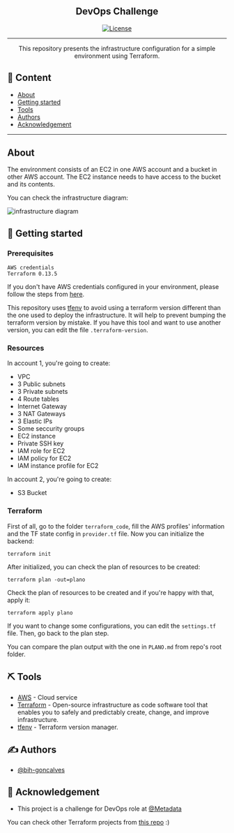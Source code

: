 <h2 align="center">DevOps Challenge</h2>

<div align="center">

[![License](https://img.shields.io/badge/license-MIT-blue.svg)](/LICENSE)

</div>

---

<p align="center"> This repository presents the infrastructure configuration for a simple environment using Terraform.
    <br>
</p>

## 📝 Content

- [About](#about)
- [Getting started](#getting_started)
- [Tools](#built_using)
- [Authors](#authors)
- [Acknowledgement](#acknowledgement)
---

## About <a name = "about"></a>

The environment consists of an EC2 in one AWS account and a bucket in other AWS account. The EC2 instance needs to have access to the bucket and its contents.

You can check the infrastructure diagram:

![infrastructure diagram](./images/MetadataDevOps.png?raw=true)

## 🏁 Getting started <a name = "getting_started"></a>


### Prerequisites

```
AWS credentials
Terraform 0.13.5
```

If you don't have AWS credentials configured in your environment, please follow the steps from [here](https://docs.aws.amazon.com/cli/latest/userguide/cli-chap-configure.html).

This repository uses [tfenv](https://github.com/tfutils/tfenv) to avoid using a terraform version different than the one used to deploy the infrastructure. It will help to prevent bumping the terraform version by mistake. If you have this tool and want to use another version, you can edit the file `.terraform-version`.

### Resources

In account 1, you're going to create:

- VPC
- 3 Public subnets
- 3 Private subnets
- 4 Route tables
- Internet Gateway
- 3 NAT Gateways
- 3 Elastic IPs
- Some seccurity groups
- EC2 instance
- Private SSH key
- IAM role for EC2
- IAM policy for EC2
- IAM instance profile for EC2

In account 2, you're going to create:

- S3 Bucket

### Terraform

First of all, go to the folder `terraform_code`, fill the AWS profiles' information and the TF state config in `provider.tf` file. Now you can initialize the backend:

```
terraform init
```

After initialized, you can check the plan of resources to be created:

```
terraform plan -out=plano
```

Check the plan of resources to be created and if you're happy with that, apply it:

```
terraform apply plano
```

If you want to change some configurations, you can edit the `settings.tf` file. Then, go back to the plan step.

You can compare the plan output with the one in `PLANO.md` from repo's root folder.

## ⛏️ Tools <a name = "built_using"></a>

- [AWS](https://aws.amazon.com/) - Cloud service
- [Terraform](https://www.terraform.io/) - Open-source infrastructure as code software tool that enables you to safely and predictably create, change, and improve infrastructure.
- [tfenv](https://github.com/tfutils/tfenv) - Terraform version manager.

## ✍️ Authors <a name = "authors"></a>

- [@bih-goncalves](https://github.com/bih-goncalves)

## 🎉 Acknowledgement <a name = "acknowledgement"></a>

- This project is a challenge for DevOps role at [@Metadata](https://metadata.io)

You can check other Terraform projects from [this repo](https://github.com/bih-goncalves/terraform-projects/tree/main) :)
